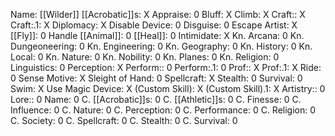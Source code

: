 Name: [[Wilder]]
[[Acrobatic]]s: X
Appraise: 0
Bluff: X
Climb: X
Craft:: X
Craft:.1: X
Diplomacy: X
Disable Device: 0
Disguise: 0
Escape Artist: X
[[Fly]]: 0
Handle [[Animal]]: 0
[[Heal]]: 0
Intimidate: X
Kn. Arcana: 0
Kn. Dungeoneering: 0
Kn. Engineering: 0
Kn. Geography: 0
Kn. History: 0
Kn. Local: 0
Kn. Nature: 0
Kn. Nobility: 0
Kn. Planes: 0
Kn. Religion: 0
Linguistics: 0
Perception: X
Perform:: 0
Perform:.1: 0
Prof:: X
Prof:.1: X
Ride: 0
Sense Motive: X
Sleight of Hand: 0
Spellcraft: X
Stealth: 0
Survival: 0
Swim: X
Use Magic Device: X
(Custom Skill): X
(Custom Skill).1: X
Artistry:: 0
Lore:: 0
Name: 0
C. [[Acrobatic]]s: 0
C. [[Athletic]]s: 0
C. Finesse: 0
C. Influence: 0
C. Nature: 0
C. Perception: 0
C. Performance: 0
C. Religion: 0
C. Society: 0
C. Spellcraft: 0
C. Stealth: 0
C. Survival: 0
